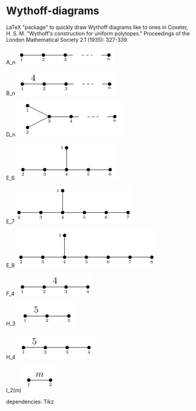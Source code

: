 # Wythoff-diagrams

LaTeX "package" to quickly draw Wythoff diagrams like to ones in Coxeter, H. S. M. "Wythoff's construction for uniform polytopes." Proceedings of the London Mathematical Society 2.1 (1935): 327-339.

A_n ![alt tag](https://raw.githubusercontent.com/martinbalsam/Wythoff-diagrams/master/img/an.png)

B_n ![alt tag](https://raw.githubusercontent.com/martinbalsam/Wythoff-diagrams/master/img/bn.png)

D_n ![alt tag](https://raw.githubusercontent.com/martinbalsam/Wythoff-diagrams/master/img/dn.png)

E_6 ![alt tag](https://raw.githubusercontent.com/martinbalsam/Wythoff-diagrams/master/img/e6.png)

E_7 ![alt tag](https://raw.githubusercontent.com/martinbalsam/Wythoff-diagrams/master/img/e7.png)

E_8 ![alt tag](https://raw.githubusercontent.com/martinbalsam/Wythoff-diagrams/master/img/e8.png)

F_4 ![alt tag](https://raw.githubusercontent.com/martinbalsam/Wythoff-diagrams/master/img/f4.png)

H_3 ![alt tag](https://raw.githubusercontent.com/martinbalsam/Wythoff-diagrams/master/img/h3.png)

H_4 ![alt tag](https://raw.githubusercontent.com/martinbalsam/Wythoff-diagrams/master/img/h4.png)

I_2(m) ![alt tag](https://raw.githubusercontent.com/martinbalsam/Wythoff-diagrams/master/img/i2m.png)

dependencies: Tikz
